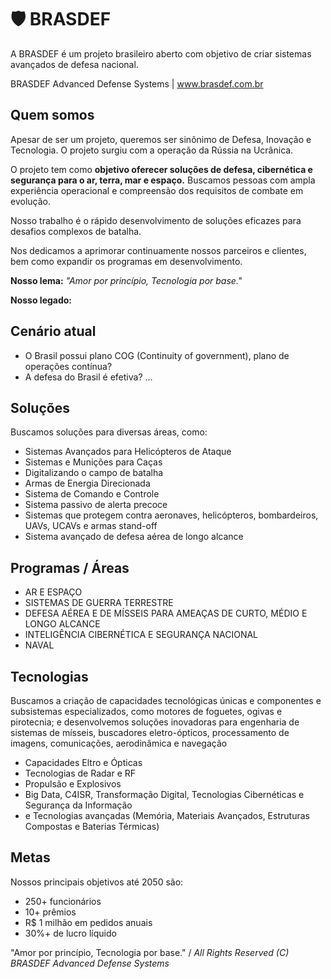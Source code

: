 # 🛡️ BRASDEF
A BRASDEF é um projeto brasileiro aberto com objetivo de criar sistemas avançados de defesa nacional.

BRASDEF Advanced Defense Systems | www.brasdef.com.br 

## Quem somos

Apesar de ser um projeto, queremos ser sinônimo de Defesa, Inovação e Tecnologia. O projeto surgiu com a operação da Rússia na Ucrânica.

O projeto tem como **objetivo oferecer soluções de defesa, cibernética e segurança para o ar, terra, mar e espaço.**
Buscamos pessoas com ampla experiência operacional e compreensão dos requisitos de combate em evolução.

Nosso trabalho é o rápido desenvolvimento de soluções eficazes para desafios complexos de batalha. 

Nos dedicamos a aprimorar continuamente nossos parceiros e clientes, bem como expandir os programas em desenvolvimento.

**Nosso lema:** *"Amor por princípio, Tecnologia por base."*

**Nosso legado:**

## Cenário atual

- O Brasil possui plano COG (Continuity of government), plano de operações contínua?
- A defesa do Brasil é efetiva? 
...


## Soluções 
Buscamos soluções para diversas áreas, como:
* Sistemas Avançados para Helicópteros de Ataque
* Sistemas e Munições para Caças
* Digitalizando o campo de batalha
* Armas de Energia Direcionada
* Sistema de Comando e Controle
* Sistema passivo de alerta precoce 
* Sistemas que protegem contra aeronaves, helicópteros, bombardeiros, UAVs, UCAVs e armas stand-off
* Sistema avançado de defesa aérea de longo alcance

## Programas / Áreas

* AR E ESPAÇO
* SISTEMAS DE GUERRA TERRESTRE
* DEFESA AÉREA E DE MÍSSEIS PARA AMEAÇAS DE CURTO, MÉDIO E LONGO ALCANCE
* INTELIGÊNCIA CIBERNÉTICA E SEGURANÇA NACIONAL
* NAVAL

## Tecnologias

Buscamos a criação de capacidades tecnológicas únicas e componentes e subsistemas especializados, como motores de foguetes, ogivas e pirotecnia; e desenvolvemos soluções inovadoras para engenharia de sistemas de mísseis, buscadores eletro-ópticos, processamento de imagens, comunicações, aerodinâmica e navegação

* Capacidades Eltro e Ópticas
* Tecnologias de Radar e RF
* Propulsão e Explosivos
* Big Data, C4ISR, Transformação Digital, Tecnologias Cibernéticas e Segurança da Informação
* e Tecnologias avançadas (Memória, Materiais Avançados, Estruturas Compostas e Baterias Térmicas)

## Metas 

Nossos principais objetivos até 2050 são:
* 250+ funcionários
* 10+ prêmios
* R$ 1 milhão em pedidos anuais
* 30%+ de lucro líquido

"Amor por princípio, Tecnologia por base." /
*All Rights Reserved (C) BRASDEF Advanced Defense Systems*

